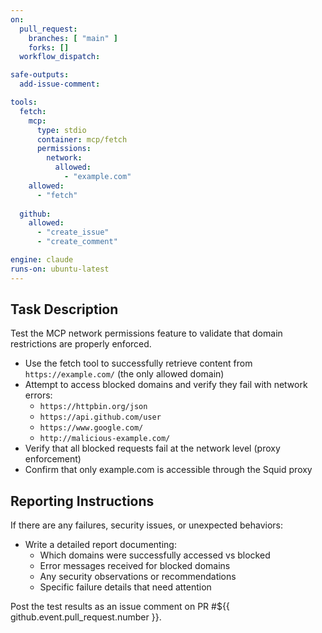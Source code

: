 ```yaml
---
on:
  pull_request:
    branches: [ "main" ]
    forks: []
  workflow_dispatch:

safe-outputs:
  add-issue-comment:

tools:
  fetch:
    mcp:
      type: stdio
      container: mcp/fetch
      permissions:
        network:
          allowed: 
            - "example.com"
    allowed: 
      - "fetch"
  
  github:
    allowed:
      - "create_issue"
      - "create_comment"

engine: claude
runs-on: ubuntu-latest
---
```


## Task Description

Test the MCP network permissions feature to validate that domain restrictions are properly enforced.

- Use the fetch tool to successfully retrieve content from `https://example.com/` (the only allowed domain)
- Attempt to access blocked domains and verify they fail with network errors:
  - `https://httpbin.org/json` 
  - `https://api.github.com/user`
  - `https://www.google.com/`
  - `http://malicious-example.com/`
- Verify that all blocked requests fail at the network level (proxy enforcement)
- Confirm that only example.com is accessible through the Squid proxy

## Reporting Instructions

If there are any failures, security issues, or unexpected behaviors:

- Write a detailed report documenting:
  - Which domains were successfully accessed vs blocked
  - Error messages received for blocked domains  
  - Any security observations or recommendations
  - Specific failure details that need attention

Post the test results as an issue comment on PR #${{ github.event.pull_request.number }}.
